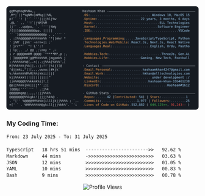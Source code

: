 <a href="https://github.com/HashaamKhan19/HashaamKhan19">
  <picture>
    <source media="(prefers-color-scheme: dark)" srcset="https://raw.githubusercontent.com/HashaamKhan19/HashaamKhan19/main/dark_mode.svg">
    <img alt="Hashaam Khan's GitHub Profile README" src="https://raw.githubusercontent.com/HashaamKhan19/HashaamKhan19/main/dark_mode.svg">
  </picture>
</a>

<h3>My Coding Time:</h1>
<!--START_SECTION:waka-->

```txt
From: 23 July 2025 - To: 31 July 2025

TypeScript   18 hrs 51 mins  ----------------------->>   92.62 %
Markdown     44 mins         ->>>>>>>>>>>>>>>>>>>>>>>>   03.63 %
JSON         12 mins         >>>>>>>>>>>>>>>>>>>>>>>>>   01.05 %
YAML         10 mins         >>>>>>>>>>>>>>>>>>>>>>>>>   00.83 %
Bash         9 mins          >>>>>>>>>>>>>>>>>>>>>>>>>   00.78 %
```

<!--END_SECTION:waka-->

<p align="center">
  <img src="https://komarev.com/ghpvc/?username=HashaamKhan19&color=grey&style=for-the-badge&abbreviated=true" alt="Profile Views"/>
</p>
